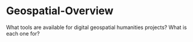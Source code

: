 # Geospatial-Overview
What tools are available for digital geospatial humanities projects? What is each one for? 

